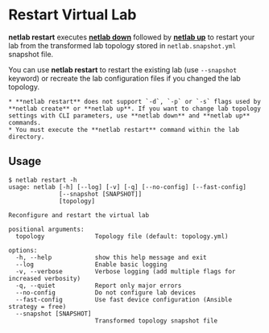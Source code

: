 # Restart Virtual Lab

**netlab restart** executes **[netlab down](down.md)** followed by **[netlab up](up.md)** to restart your lab from the transformed lab topology stored in `netlab.snapshot.yml` snapshot file.

You can use **netlab restart** to restart the existing lab (use `--snapshot` keyword) or recreate the lab configuration files if you changed the lab topology.

```{warning}
* **netlab restart** does not support `-d`, `-p` or `-s` flags used by **netlab create** or **netlab up**. If you want to change lab topology settings with CLI parameters, use **netlab down** and **netlab up** commands.
* You must execute the **‌netlab restart** command within the lab directory.
```

## Usage

```text
$ netlab restart -h
usage: netlab [-h] [--log] [-v] [-q] [--no-config] [--fast-config]
              [--snapshot [SNAPSHOT]]
              [topology]

Reconfigure and restart the virtual lab

positional arguments:
  topology              Topology file (default: topology.yml)

options:
  -h, --help            show this help message and exit
  --log                 Enable basic logging
  -v, --verbose         Verbose logging (add multiple flags for increased verbosity)
  -q, --quiet           Report only major errors
  --no-config           Do not configure lab devices
  --fast-config         Use fast device configuration (Ansible strategy = free)
  --snapshot [SNAPSHOT]
                        Transformed topology snapshot file
```
